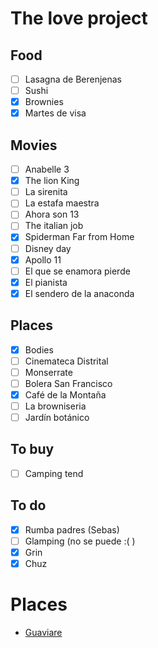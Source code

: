 # The love project

## Food
- [ ] Lasagna de Berenjenas
- [ ] Sushi
- [x] Brownies
- [x] Martes de visa

## Movies
- [ ] Anabelle 3
- [x] The lion King
- [ ] La sirenita
- [ ] La estafa maestra
- [ ] Ahora son 13
- [ ] The italian job
- [x] Spiderman Far from Home
- [ ] Disney day
- [x] Apollo 11
- [ ] El que se enamora pierde
- [x] El pianista
- [x] El sendero de la anaconda

## Places
- [x] Bodies
- [ ] Cinemateca Distrital
- [ ] Monserrate
- [ ] Bolera San Francisco
- [x] Café de la Montaña
- [ ] La browniseria 
- [ ] Jardín botánico

## To buy
- [ ] Camping tend

## To do
- [x] Rumba padres (Sebas)
- [ ] Glamping (no se puede :( )
- [x] Grin
- [x] Chuz 

# Places
- [Guaviare](https://www.facebook.com/eltiempo/videos/2494827804139691/)
